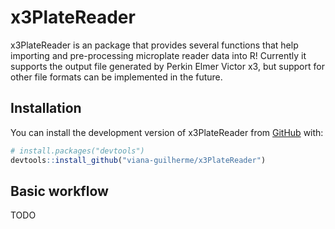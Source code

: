 
<!-- README.md is generated from README.Rmd. Please edit that file -->

# x3PlateReader

<!-- badges: start -->
<!-- badges: end -->

x3PlateReader is an package that provides several functions that help
importing and pre-processing microplate reader data into R! Currently it
supports the output file generated by Perkin Elmer Victor x3, but
support for other file formats can be implemented in the future.

## Installation

You can install the development version of x3PlateReader from
[GitHub](https://github.com/) with:

``` r
# install.packages("devtools")
devtools::install_github("viana-guilherme/x3PlateReader")
```

## Basic workflow

TODO
